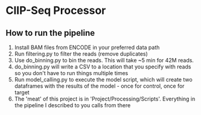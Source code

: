 # ClIP-Seq Processor

## How to run the pipeline

1. Install BAM files from ENCODE in your preferred data path
2. Run filtering.py to filter the reads (remove duplicates)
3. Use do_binning.py to bin the reads. This will take ~5 min for 42M reads.
4. do_binning.py will write a CSV to a location that you specify with reads
    so you don't have to run things multiple times
5. Run model_calling.py to execute the model script, which will create
    two dataframes with the results of the model - once for control, once
    for target
6. The 'meat' of this project is in 'Project/Processing/Scripts'. Everything
    in the pipeline I described to you calls from there